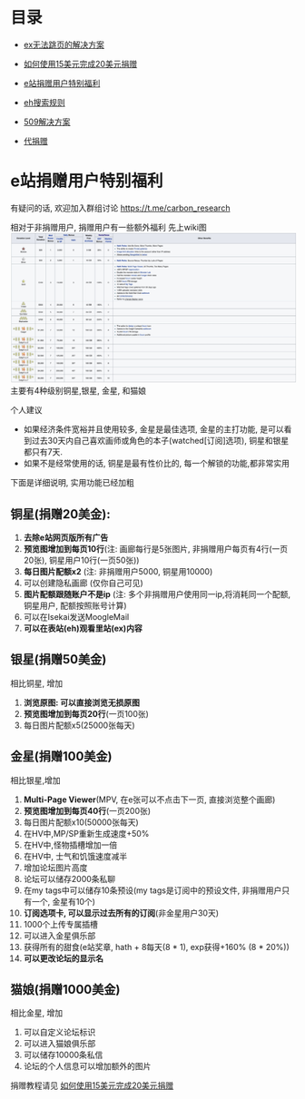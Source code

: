 # 目录
*  [ex无法跳页的解决方案](https://github.com/kk9448/ehDonate/blob/main/ex无法跳页的解决方案.md)

*  [如何使用15美元完成20美元捐赠](https://github.com/kk9448/ehDonate/blob/main/README.md)

*  [e站捐赠用户特别福利](https://github.com/kk9448/ehDonate/blob/main/eh捐赠用户特别福利.md)

*  [eh搜索规则](https://github.com/kk9448/ehDonate/blob/main/eh搜索规则.md)

*  [509解决方案](https://github.com/kk9448/ehDonate/blob/main/ban以及509解决方案.md)

*  [代捐赠](https://github.com/kk9448/ehDonate/blob/main/代捐赠.md)


# e站捐赠用户特别福利

有疑问的话, 欢迎加入群组讨论 https://t.me/carbon_research

相对于非捐赠用户, 捐赠用户有一些额外福利
先上wiki图
![](picture/Donate_details.jpg)
主要有4种级别铜星,银星, 金星, 和猫娘

个人建议
* 如果经济条件宽裕并且使用较多, 金星是最佳选项, 金星的主打功能, 是可以看到过去30天内自己喜欢画师或角色的本子(watched[订阅]选项), 铜星和银星都只有7天.
* 如果不是经常使用的话, 铜星是最有性价比的, 每一个解锁的功能,都非常实用

下面是详细说明, 实用功能已经加粗

## 铜星(捐赠20美金):
1) **去除e站网页版所有广告** 
2) **预览图增加到每页10行**(注: 画廊每行是5张图片, 非捐赠用户每页有4行(一页20张), 铜星用户10行(一页50张))
3) **每日图片配额x2** (注: 非捐赠用户5000, 铜星用10000) 
4) 可以创建隐私画廊 (仅你自己可见) 
5) **图片配额跟随账户不是ip** (注: 多个非捐赠用户使用同一ip,将消耗同一个配额, 铜星用户, 配额按照账号计算) 
6) 可以在Isekai发送MoogleMail
7) **可以在表站(eh)观看里站(ex)内容**

## 银星(捐赠50美金)
相比铜星, 增加
1) **浏览原图: 可以直接浏览无损原图**
2) **预览图增加到每页20行**(一页100张)
3) 每日图片配额x5(25000张每天)

## 金星(捐赠100美金)
相比银星,增加
1) **Multi-Page Viewer**(MPV, 在e张可以不点击下一页, 直接浏览整个画廊)
2) **预览图增加到每页40行**(一页200张)
3) 每日图片配额x10(50000张每天)
4) 在HV中,MP/SP重新生成速度+50%
5) 在HV中,怪物插槽增加一倍
6) 在HV中, 士气和饥饿速度减半
7) 增加论坛图片高度
8) 论坛可以储存2000条私聊
9) 在my tags中可以储存10条预设(my tags是订阅中的预设文件, 非捐赠用户只有一个, 金星有10个)
10) **订阅选项卡, 可以显示过去所有的订阅**(非金星用户30天)
11) 1000个上传专属插槽
12) 可以进入金星俱乐部
13) 获得所有的甜食(e站奖章, hath + 8每天(8 * 1), exp获得+160%  (8 * 20%))
14) **可以更改论坛的显示名**

## 猫娘(捐赠1000美金)
相比金星, 增加
1) 可以自定义论坛标识
2) 可以进入猫娘俱乐部
3) 可以储存10000条私信
4) 论坛的个人信息可以增加额外的图片


捐赠教程请见
[如何使用15美元完成20美元捐赠](https://github.com/kk9448/ehDonate/blob/main/README.md)
